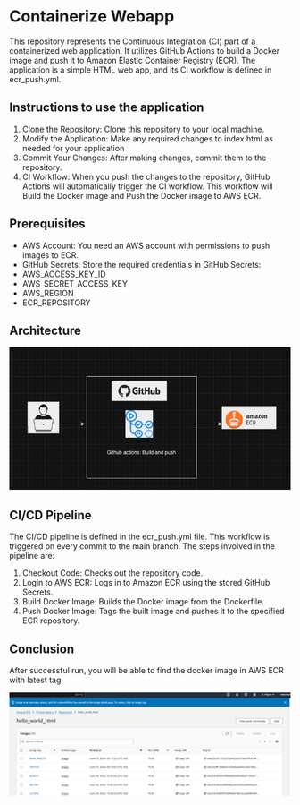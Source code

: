 # Containerize Webapp

This repository represents the Continuous Integration (CI) part of a containerized web application. It utilizes GitHub Actions to build a Docker image and push it to Amazon Elastic Container Registry (ECR). The application is a simple HTML web app, and its CI workflow is defined in ecr_push.yml.

## Instructions to use the application

1. Clone the Repository: Clone this repository to your local machine.
2. Modify the Application: Make any required changes to index.html as needed for your application
3. Commit Your Changes: After making changes, commit them to the repository.
4. CI Workflow: When you push the changes to the repository, GitHub Actions will automatically trigger the CI workflow. This workflow will Build the Docker image and Push the Docker image to AWS ECR.

## Prerequisites

* AWS Account: You need an AWS account with permissions to push images to ECR.
* GitHub Secrets: Store the required credentials in GitHub Secrets:
* AWS_ACCESS_KEY_ID
* AWS_SECRET_ACCESS_KEY
* AWS_REGION
* ECR_REPOSITORY

## Architecture

![alt text](image.png)

## CI/CD Pipeline

The CI/CD pipeline is defined in the ecr_push.yml file. This workflow is triggered on every commit to the main branch. The steps involved in the pipeline are:

1. Checkout Code: Checks out the repository code.
2. Login to AWS ECR: Logs in to Amazon ECR using the stored GitHub Secrets.
3. Build Docker Image: Builds the Docker image from the Dockerfile.
4. Push Docker Image: Tags the built image and pushes it to the specified ECR repository.

## Conclusion

After successful run, you will be able to find the docker image in AWS ECR with latest tag

![alt text](result.PNG)

